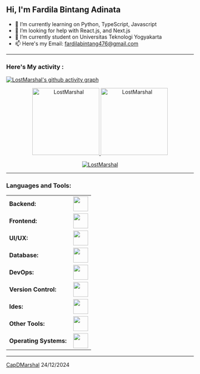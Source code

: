## Hi, I'm Fardila Bintang Adinata

- 🌱 I’m currently learning on Python, TypeScript, Javascript
- 🤔 I’m looking for help with React.js, and Next.js
- 🏫 I’m currently student on Universitas Teknologi Yogyakarta
- 📫 Here's my Email: fardilabintang476@gmail.com

------
<h3 align="left">Here's My activity : </h3>


[![LostMarshal's github activity graph](https://github-readme-activity-graph.vercel.app/graph?username=LostMarshal&bg_color=100f0f&color=4c5e9e&line=4c569e&point=403e41&area=true&hide_border=true)](https://github.com/ashutosh00710/github-readme-activity-graph)

<div align="center">
  <a href="https://github.com/LostMarshal">
    <img height="180em" src="https://github-readme-stats.vercel.app/api/top-langs?username=LostMarshal&show_icons=true&locale=en&layout=compact&theme=tokyonight" alt="LostMarshal"/>
    <img height="180em" src="https://github-readme-stats.vercel.app/api?username=LostMarshal&show_icons=true&locale=en&layout=compact&theme=tokyonight" alt="LostMarshal"/>
  </a>
</div>
<p align="center">
  <a href="https://github.com/LostMarshal">
    <img src="https://github-readme-streak-stats.herokuapp.com/?user=LostMarshal&&theme=tokyonight" alt="LostMarshal" />
  </a>
</p>

------
<h3 align="left">Languages and Tools:</h3>
<table>
    <tr>
        <td style="font-weight: bold; padding-right: 10px; vertical-align: center; border: none;">Backend:</td>
        <td><img height="40" src="https://skillicons.dev/icons?i=php,firebase,java,python,nodejs,flask,nginx"/></td>
    </tr>
    <tr>
        <td style="font-weight: bold; padding-right: 10px; vertical-align: center;">Frontend:</td>
        <td><img height="40" src="https://skillicons.dev/icons?i=angular,react,bootstrap,html,css,sass,js,ts"/></td>
    </tr>
  <tr>
        <td style="font-weight: bold; padding-right: 10px; vertical-align: center;">UI/UX:</td>
        <td><img height="40" src="https://skillicons.dev/icons?i=figma"/></td>
    </tr>
    <tr>
        <td style="font-weight: bold; padding-right: 10px; vertical-align: center; border: none;">Database:</td>
        <td><img height="40" src="https://skillicons.dev/icons?i=mysql,postgresql"/></td>
    </tr>
    <tr>
        <td style="font-weight: bold; padding-right: 10px; vertical-align: center; border: none;">DevOps:</td>
        <td><img height="40" src="https://skillicons.dev/icons?i=docker"/></td>
    </tr>
    <tr>
        <td style="font-weight: bold; padding-right: 10px; vertical-align: center; border: none;">Version Control:</td>
        <td><img height="40" src="https://skillicons.dev/icons?i=git,github,gitlab"/></td>
    </tr>
    <tr>
        <td style="font-weight: bold; padding-right: 10px; vertical-align: center; border: none;">Ides:</td>
        <td><img height="40" src="https://skillicons.dev/icons?i=vscode,visualstudio,sublime"/></td>
    </tr>
    <tr>
        <td style="font-weight: bold; padding-right: 10px; vertical-align: center; border: none;">Other Tools:</td>
        <td><img height="40" src="https://skillicons.dev/icons?i=pr,ps"/></td>
    </tr>
    <tr>
        <td style="font-weight: bold; padding-right: 10px; vertical-align: center; border: none;">Operating Systems:</td>
        <td><img height="40" src="https://skillicons.dev/icons?i=windows"/></td>
    </tr>
</table>

------
[CapDMarshal](https://github.com/CapDMarshal)
24/12/2024
